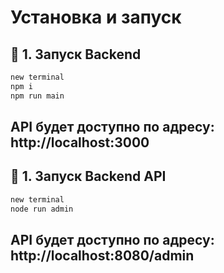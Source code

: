 # Установка и запуск

## 🔧 1. Запуск Backend
```sh
new terminal
npm i
npm run main
```
## API будет доступно по адресу: http://localhost:3000

## 🔧 1. Запуск Backend API
```sh
new terminal
node run admin
```
## API будет доступно по адресу: http://localhost:8080/admin
